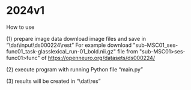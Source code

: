 # 2024v1
How to use

(1) prepare image data
	download image files and save in “\dat\input\ds000224\rest”
	For example download "sub-MSC01_ses-func01_task-glasslexical_run-01_bold.nii.gz" file from "sub-MSC01>ses-func01>func" of https://openneuro.org/datasets/ds000224/

(2) execute program with running Python file “main.py”

(3) results will be created in “\dat\res”
